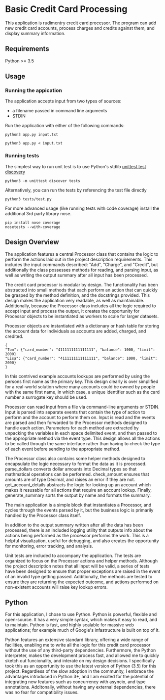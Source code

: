 # Basic Credit Card Processing


This application is rudimentry credit card processor.
The program can add new credit card accounts, process charges and credits
against them, and display summary information.


## Requirements

Python >= 3.5

## Usage

### Running the appication


The application accepts input from two types of sources:

 - a filename passed in command line arguments
 - STDIN

Run the application with either of the following commands:


```
python3 app.py input.txt 
```

```
python3 app.py < input.txt
```

### Running tests


The simplest way to run unit test is to use Python's stdlib
[unittest test discovery](https://docs.python.org/3/library/unittest.html#test-discovery)

```
python3 -m unittest discover tests
```

Alternatively, you can run the tests by referencing the test file directly

```
python3 tests/test.py 
```

For more advanced usage (like running tests with code coverage)
install the additional 3rd party library nose.

```
pip install nose coverage
nosetests --with-coverage
```

## Design Overview

The application features a central Processor class that contains the logic to perform the actions laid out in the project description requirements. This includes the input commands described: "Add", "Charge", and "Credit", but additionally the class possesses methods for reading, and parsing input, as well as writing the output summary after all input has been processed. 

The credit card processor is modular by design. The functionality has been abstracted into small methods that each perform an action that can quickly be grasped by the method definition, and the docstrings provided. This design makes the application very readable, as well as maintainable. Additionally, because the Processor class includes all the logic required to accept input and process the output, it creates the opportunity for Processor objects to be instantiated as workers to scale for larger datasets.

Processor objects are instantiated with a dictionary or hash table for storing the account data for individuals as accounts are added, charged, and credited.

```
{
"Tom": {"card_number": "4111111111111111", "balance": 1000, "limit": 2000}
"Lisa": {"card_number": "4111111111111111", "balance": 1000, "limit": 2000}
}
```

In this contrived example accounts lookups are performed by using the persons first name as the primary key. This design clearly is over simplified for a real-world solution where many accounts could be owned by people with the same first name, in which case, a unique identifier such as the card number a surrogate key should be used.

Processor can read input from a file via command-line arguments or STDIN. Input is parsed into separate events that contain the type of action to perform and the account to perform them on. Input is read and the events are parsed and then forwarded to the Processor methods designed to handle each action. Parameters for each method are extracted by unpacking the variables in each space delimited event, and then passed to the appropriate method via the event type. This design allows all the actions to be called through the same interface rather than having to check the type of each event before sending to the appropriate method. 

The Processor class also contains some helper methods designed to encapsulate the logic necessary to format the data as it is processed. parse_dollars converts dollar amounts into Decimal types so that mathmatical operations can be performed. check_amount ensures that amounts are of type Decimal, and raises an error if they are not. get_account_details abstracts the logic for looking up an account which makes it resusable for all actions that require an account lookup. Finally, generate_summary sorts the output by name and formats the summary.

The main application is a simple block that instantiates a Processor, and cycles through the events parsed by it, but the business logic is primarily handled by the Processor class itself. 

In addition to the output summary written after all the data has been processed, there is an included logging utility that outputs info about the actions being performed as the processor performs the work. This is a helpful visualization, useful for debugging, and also creates the opportunity for monitoring, error tracking, and analysis.

Unit tests are included to accompany the application. The tests are organized to focus on the Processor actions and helper methods. Although the project description notes that all input will be valid, a series of tests have been designed to ensure that proper exceptions are raised in the event of an invalid type getting passed. Additionally, the methods are tested to ensure they are returning the expected outcome, and actions performed on non-existent accounts will raise key lookup errors.

## Python

For this application, I chose to use Python. Python is powerful, flexible and open-source. It has a very simple syntax, which makes it easy to read, and to maintain. Python is fast, and highly scalable for massive web applications; for example much of Google's infastructure is built on top of it.

Python features an extensive standard library, offering a wide range of facilities, enabling me to write all the logic for this credit card processor without the use of any third-party dependencies. Furthermore, the Python interpreter, makes the development process fast, and allowed me to quickly sketch out funcionality, and interate on my design decisions. I specifically took this as an opportunity to use the latest version of Python (3.5) for this project. Regardless of the slow adoption in the community, I embrace the advantages introduced in Python 3+, and I am excited for the potential of integrating new features such as concurrency with asyncio, and type annotations. Additonally, without having any external dependencies, there was no fear for compatibility issues.
